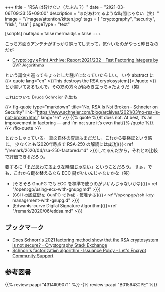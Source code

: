 +++
title = "RSA は砕けない（たぶん？）"
date =  "2021-03-06T09:33:55+09:00"
description = "まだあわてるような時間じゃない（笑）"
image = "/images/attention/kitten.jpg"
tags = [ "cryptography", "security", "risk", "rsa" ]
pageType = "text"

[scripts]
  mathjax = false
  mermaidjs = false
+++

こっち方面のアンテナがすっかり鈍ってしまって，気付いたのがやっと昨日なのだが

- [Cryptology ePrint Archive: Report 2021/232 - Fast Factoring Integers by SVP Algorithms](https://eprint.iacr.org/2021/232)

という論文を巡ってちょっとした騒ぎになっていたらしい。
いや abstract に {{< quote lang="en" >}}This destroys the RSA cryptosystem{{< /quote >}} とか書いてあるもんで，その筋の方々が色めき立っちゃたようだ（笑）

これについて Bruce Schneier 先生も

{{< fig-quote type="markdown" title="No, RSA Is Not Broken - Schneier on Security" link="https://www.schneier.com/blog/archives/2021/03/no-rsa-is-not-broken.html" lang="en" >}}
{{% quote %}}It does not. At best, it’s an improvement in factoring — and I’m not sure it’s even that{{% /quote %}}.
{{< /fig-quote >}}

とおっしゃっている。
論文自体の査読もまだだし，これから要検証という感じ。
少なくとも[2020年時点で RSA-250 の解読には成功]({{< ref "/remark/2020/04/rsa-250-factored.md" >}})してるんだから，それとの比較で評価できるだろう。

要するに「[まだあわてるような時間じゃない](https://dic.nicovideo.jp/a/%E3%81%BE%E3%81%A0%E3%81%82%E3%82%8F%E3%81%A6%E3%82%8B%E3%82%88%E3%81%86%E3%81%AA%E6%99%82%E9%96%93%E3%81%98%E3%82%83%E3%81%AA%E3%81%84)」ということだろう。
まぁ，でも，これから鍵を替えるなら ECC 鍵がいいんじゃないかな（笑）

- [そろそろ GnuPG でも ECC を標準で使うのがいいんじゃないかな]({{< ref "/openpgp/using-ecc-with-gnupg.md" >}})
- [SSH の認証鍵を GunPG で作成・管理する]({{< ref "/openpgp/ssh-key-management-with-gnupg.d" >}})
- [Edwards-curve Digital Signature Algorithm]({{< ref "/remark/2020/06/eddsa.md" >}})

## ブックマーク

- [Does Schnorr's 2021 factoring method show that the RSA cryptosystem is not secure? - Cryptography Stack Exchange](https://crypto.stackexchange.com/questions/88582/does-schnorrs-2021-factoring-method-show-that-the-rsa-cryptosystem-is-not-secur)
- [Schnorr's factorization algorithm - Issuance Policy - Let's Encrypt Community Support](https://community.letsencrypt.org/t/schnorrs-factorization-algorithm/146550)

## 参考図書

{{% review-paapi "4314009071" %}} <!-- 暗号化 プライバシーを救った反乱者たち -->
{{% review-paapi "B015643CPE" %}} <!-- 暗号技術入門 第3版 -->
